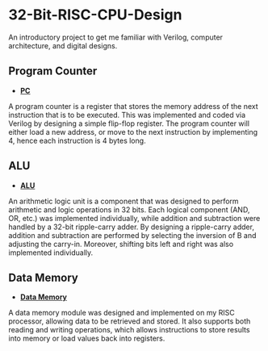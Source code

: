 # 32-Bit-RISC-CPU-Design

An introductory project to get me familiar with Verilog, computer architecture, and digital designs. 

## Program Counter

* [**PC**](https://github.com/johnsonnguyenn/32-Bit-RISC-CPU-Design/tree/main/Register)

A program counter is a register that stores the memory address of the next instruction that is to be executed. This was implemented and coded via Verilog by designing a simple flip-flop register.
The program counter will either load a new address, or move to the next instruction by implementing 4, hence each instruction is 4 bytes long. 

## ALU 

* [**ALU**](https://github.com/johnsonnguyenn/32-Bit-RISC-CPU-Design/tree/main/ALU)

An arithmetic logic unit is a component that was designed to perform arithmetic and logic operations in 32 bits. Each logical component (AND, OR, etc.) was implemented individually, while addition and subtraction were handled by a 32-bit ripple-carry adder. 
By designing a ripple-carry adder, addition and subtraction are performed by selecting the inversion of B and adjusting the carry-in. Moreover, shifting bits left and right was also implemented individually. 

## Data Memory

* [**Data Memory**](https://github.com/johnsonnguyenn/32-Bit-RISC-CPU-Design/tree/main/Data_Mem)

A data memory module was designed and implemented on my RISC processor, allowing data to be retrieved and stored. It also supports both reading and writing operations, which allows instructions to store results into memory or load values back into registers. 

